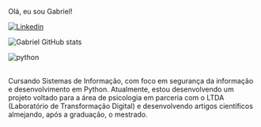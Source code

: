 Olá, eu sou Gabriel!

[![Linkedin](https://img.shields.io/badge/LinkedIn-0077B5?style=for-the-badge&logo=linkedin&logoColor=white)](https://linkedin.com/in/gabriel-frança-053589289)

![Gabriel GitHub stats](https://github-readme-stats.vercel.app/api?username=Gabrielhjk&show_icons=true&theme=dracula)

<div style="display">
  <img align="center" alt="python" src="https://img.shields.io/badge/Python-3776AB?style=for-the-badge&logo=python&logoColor=white" />
</div>
<br/>

Cursando Sistemas de Informação, com foco em segurança da informação e desenvolvimento em Python. Atualmente, estou desenvolvendo um projeto voltado para a área de psicologia em parceria com o LTDA (Laboratório de Transformação Digital) e desenvolvendo artigos científicos almejando, após a graduação, o mestrado.
